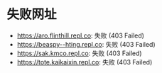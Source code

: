 # 失败网址
- https://aro.flinthill.repl.co: 失败 (403
Failed)
- https://beaspy--hting.repl.co: 失败 (403
Failed)
- https://sak.kmco.repl.co: 失败 (403
Failed)
- https://tote.kaikaixin.repl.co: 失败 (403
Failed)
